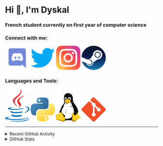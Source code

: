 # Hi 👋, I'm Dyskal

### French student currently on first year of computer science

### Connect with me:

![Discord](./images/discord.svg "Dyskal#9636")
[![Twitter](./images/twitter.svg "@dyskal")](https://twitter.com/dyskal)
[![Instagram](./images/insta.svg "@dyskal")](https://instagram.com/dyskal)
[![Steam](./images/steam.svg "dyskal")](https://steamcommunity.com/id/dyskal/)

### Languages and Tools:

[![Java](./images/java.svg)](https://www.oracle.com/java/)
[![Python](./images/python.svg)](https://www.python.org/)
![Linux](./images/linux.svg)
[![Git](./images/git.svg)](https://git-scm.com/)

---

<details>
<summary>Recent GitHub Activity</summary>

<!--START_SECTION:activity-->


1. 🎉 Merged PR [#24](https://github.com/Dyskal/TwitchPlayerOpener/pull/24) in [Dyskal/TwitchPlayerOpener](https://github.com/Dyskal/TwitchPlayerOpener)
2. 🎉 Merged PR [#21](https://github.com/Dyskal/DiscordRP/pull/21) in [Dyskal/DiscordRP](https://github.com/Dyskal/DiscordRP)
3. 🎉 Merged PR [#23](https://github.com/Dyskal/TwitchPlayerOpener/pull/23) in [Dyskal/TwitchPlayerOpener](https://github.com/Dyskal/TwitchPlayerOpener)
4. 🎉 Merged PR [#19](https://github.com/Dyskal/DiscordRP/pull/19) in [Dyskal/DiscordRP](https://github.com/Dyskal/DiscordRP)
5. 🎉 Merged PR [#21](https://github.com/Dyskal/TwitchPlayerOpener/pull/21) in [Dyskal/TwitchPlayerOpener](https://github.com/Dyskal/TwitchPlayerOpener)
5. 🎉 Merged PR [#16](https://github.com/Dyskal/DiscordRP/pull/16) in [Dyskal/DiscordRP](https://github.com/Dyskal/DiscordRP)
6. 🎉 Merged PR [#17](https://github.com/Dyskal/TwitchPlayerOpener/pull/17) in [Dyskal/TwitchPlayerOpener](https://github.com/Dyskal/TwitchPlayerOpener)

<!--END_SECTION:activity-->

</details>

<details>
<summary>GitHub Stats</summary>

![GitHub Stats](https://github-readme-stats.vercel.app/api/top-langs?username=dyskal&show_icons=true&locale=en&layout=compact&card_width=445&langs_count=10&hide_borders=true)
![GitHub Stats](https://github-readme-stats.vercel.app/api?username=dyskal&show_icons=true&locale=en&include_all_commits=true&hide_borders=true)
</details>

